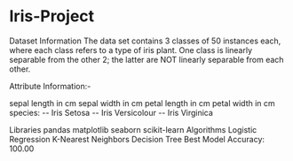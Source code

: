 # Iris-Project
Dataset Information
The data set contains 3 classes of 50 instances each, where each class refers to a type of iris plant. One class is linearly separable from the other 2; the latter are NOT linearly separable from each other.

Attribute Information:-

sepal length in cm
sepal width in cm
petal length in cm
petal width in cm
species: -- Iris Setosa -- Iris Versicolour -- Iris Virginica

Libraries
pandas
matplotlib
seaborn
scikit-learn
Algorithms
Logistic Regression
K-Nearest Neighbors
Decision Tree
Best Model Accuracy: 100.00
